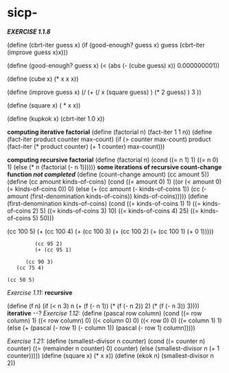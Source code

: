 # sicp-

__*EXERCISE 1.1.8*__

(define (cbrt-iter guess x)
(if (good-enough? guess x)
       guess
       (cbrt-iter (improve guess x)x)))

(define (good-enough? guess x)
  (< (abs (- (cube guess) x)) 0.000000001))

(define (cube x) (* x x x)) 

(define (improve guess x)
  (/ (+ (/ x (square guess) ) (* 2 guess) ) 3 ))

(define (square x) ( * x x))

(define (kupkok x)
  (cbrt-iter 1.0 x))



__computing iterative factorial__
(define (factorial n)
  (fact-iter 1 1 n))
(define (fact-iter product counter max-count)
  (if (> counter max-count)
      product
      (fact-iter (* product counter) (+ 1 counter) max-count)))
      
__computing recursive factorial__
(define (factorial n)
  (cond ((= n 1) 1)
        ((= n 0) 1)
        (else (* n (factorial (- n 1))))))
__some iterations of recursive count-change function *not completed*__
(define (count-change amount) (cc amount 5))
(define (cc amount kinds-of-coins)
(cond ((= amount 0) 1)
((or (< amount 0) (= kinds-of-coins 0)) 0)
(else (+ (cc amount
(- kinds-of-coins 1))
(cc (- amount
(first-denomination
kinds-of-coins))
kinds-of-coins)))))
(define (first-denomination kinds-of-coins)
(cond ((= kinds-of-coins 1) 1)
((= kinds-of-coins 2) 5)
((= kinds-of-coins 3) 10)
((= kinds-of-coins 4) 25)
((= kinds-of-coins 5) 50)))

(cc 100 5)
 (+ (cc 100 4)
    (+ (cc 100 3)
       (+ (cc 100 2)
          (+ (cc 100 1)
             (+ 0
               1)))))
             
             (cc 95 2)
             (+ (cc 95 1)
                
          (cc 90 3)
       (cc 75 4)
    
    (cc 50 5)
    
    
    
*Exercise 1.11:* 
__recursive__

(define (f n)
  (if (< n 3)
      n
      (+ (f (- n 1)) (* (f (- n 2)) 2) (* (f (- n 3)) 3))))
__iterative__
--?
*Exercise 1.12:*
(define (pascal row column)
  (cond ((= row column) 1)
        ((< row column) 0)
        ((< column 0) 0)
        ((< row 0) 0)
        ((= column 1) 1)
        (else (+ (pascal (- row 1) (- column 1)) (pascal (- row 1) column)))))
        
*Exercise 1.21:*
(define (smallest-divisor n counter)
  (cond ((= counter n) counter)
      ((= (remainder n counter) 0) counter)
      (else (smallest-divisor n (+ 1 counter)))))
(define (square x) (* x x))
(define (ekok n) (smallest-divisor n 2))
  
